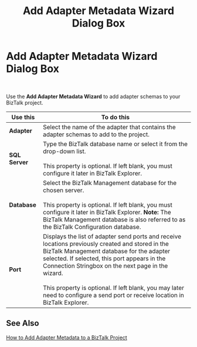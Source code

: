 ﻿---
title: Add Adapter Metadata Wizard Dialog Box
TOCTitle: Add Adapter Metadata Wizard Dialog Box
ms:assetid: 0108026c-33cd-4b93-a086-24a6948c11bd
ms:mtpsurl: https://msdn.microsoft.com/library/Aa546747(v=BTS.80)
ms:contentKeyID: 51525852
ms.date: 08/30/2017
mtps_version: v=BTS.80
f1_keywords:
- bts10.adaptors.add.wizard.dialog
---

# Add Adapter Metadata Wizard Dialog Box

 

Use the **Add Adapter Metadata Wizard** to add adapter schemas to your BizTalk project.

<table>
<thead>
<tr class="header">
<th>Use this</th>
<th>To do this</th>
</tr>
</thead>
<tbody>
<tr class="odd">
<td><strong>Adapter</strong></td>
<td>Select the name of the adapter that contains the adapter schemas to add to the project.</td>
</tr>
<tr class="even">
<td><strong>SQL Server</strong></td>
<td>Type the BizTalk database name or select it from the drop-down list.<br />
<br />
This property is optional. If left blank, you must configure it later in BizTalk Explorer.</td>
</tr>
<tr class="odd">
<td><strong>Database</strong></td>
<td>Select the BizTalk Management database for the chosen server.<br />
<br />
This property is optional. If left blank, you must configure it later in BizTalk Explorer. <strong>Note:</strong> The BizTalk Management database is also referred to as the BizTalk Configuration database.</td>
</tr>
<tr class="even">
<td><strong>Port</strong></td>
<td>Displays the list of adapter send ports and receive locations previously created and stored in the BizTalk Management database for the adapter selected. If selected, this port appears in the Connection Stringbox on the next page in the wizard.<br />
<br />
This property is optional. If left blank, you may later need to configure a send port or receive location in BizTalk Explorer.</td>
</tr>
</tbody>
</table>


## See Also

[How to Add Adapter Metadata to a BizTalk Project](https://msdn.microsoft.com/library/aa561598\(v=bts.80\))

